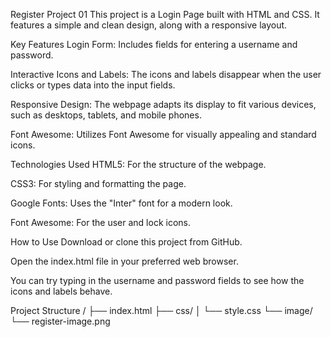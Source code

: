 Register Project 01
This project is a Login Page built with HTML and CSS. It features a simple and clean design, along with a responsive layout.

Key Features
Login Form: Includes fields for entering a username and password.

Interactive Icons and Labels: The icons and labels disappear when the user clicks or types data into the input fields.

Responsive Design: The webpage adapts its display to fit various devices, such as desktops, tablets, and mobile phones.

Font Awesome: Utilizes Font Awesome for visually appealing and standard icons.

Technologies Used
HTML5: For the structure of the webpage.

CSS3: For styling and formatting the page.

Google Fonts: Uses the "Inter" font for a modern look.

Font Awesome: For the user and lock icons.

How to Use
Download or clone this project from GitHub.

Open the index.html file in your preferred web browser.

You can try typing in the username and password fields to see how the icons and labels behave.

Project Structure
/
├── index.html
├── css/
│   └── style.css
└── image/
    └── register-image.png
